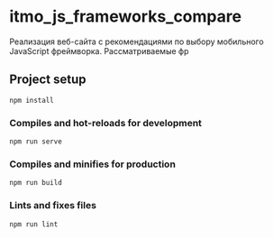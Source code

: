 # itmo_js_frameworks_compare
Реализация веб-сайта с рекомендациями по выбору мобильного JavaScript фреймворка. Рассматриваемые фр


## Project setup
```
npm install
```

### Compiles and hot-reloads for development
```
npm run serve
```

### Compiles and minifies for production
```
npm run build
```

### Lints and fixes files
```
npm run lint
```
